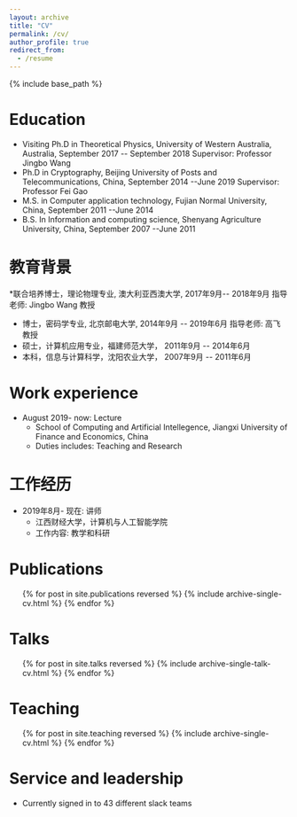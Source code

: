 ```yaml
---
layout: archive
title: "CV"
permalink: /cv/
author_profile: true
redirect_from:
  - /resume
---
```


{% include base_path %}

Education
======
* Visiting Ph.D in Theoretical Physics, University of Western Australia, Australia, September 2017 -- September 2018 Supervisor: Professor Jingbo Wang
* Ph.D in Cryptography, Beijing University of Posts and Telecommunications, China, September 2014 --June 2019
  Supervisor: Professor Fei Gao
* M.S. in Computer application technology, Fujian Normal University, China, September 2011 --June 2014
* B.S. In Information and computing science, Shenyang Agriculture University, China, September 2007 --June 2011

教育背景
======
*联合培养博士，理论物理专业, 澳大利亚西澳大学, 2017年9月-- 2018年9月
  指导老师: Jingbo Wang 教授
* 博士，密码学专业, 北京邮电大学, 2014年9月 -- 2019年6月
  指导老师: 高飞 教授
* 硕士，计算机应用专业，福建师范大学， 2011年9月 -- 2014年6月
* 本科，信息与计算科学，沈阳农业大学， 2007年9月 -- 2011年6月

Work experience
======
* August 2019- now: Lecture
  * School of Computing and Artificial Intellegence, Jiangxi University of Finance and Economics, China
  * Duties includes: Teaching and Research

工作经历
======
* 2019年8月- 现在: 讲师
  * 江西财经大学，计算机与人工智能学院
  * 工作内容: 教学和科研



Publications
======
  <ul>{% for post in site.publications reversed %}
    {% include archive-single-cv.html %}
  {% endfor %}</ul>
  
Talks
======
  <ul>{% for post in site.talks reversed %}
    {% include archive-single-talk-cv.html  %}
  {% endfor %}</ul>
  
Teaching
======
  <ul>{% for post in site.teaching reversed %}
    {% include archive-single-cv.html %}
  {% endfor %}</ul>
  
Service and leadership
======
* Currently signed in to 43 different slack teams
